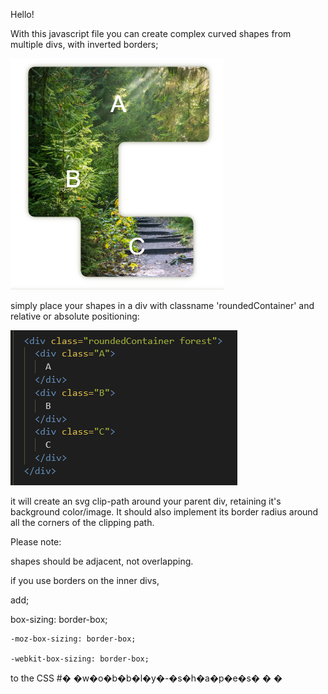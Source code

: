 Hello!

With this javascript file you can create complex curved shapes from multiple divs, with inverted borders;

![1717620445639](image/readMe/1717620445639.png)

simply place your shapes in a div with classname 'roundedContainer' and relative or absolute positioning:

![1717620509852](image/readMe/1717620509852.png)

it will create an svg clip-path around your parent div, retaining it's background color/image. It should also implement its border radius around all the corners of the clipping path.

Please note:

shapes should be adjacent, not overlapping.

if you use borders on the inner divs,

add;

   box-sizing: border-box;

    -moz-box-sizing: border-box;

    -webkit-box-sizing: border-box;

to the CSS
#� �w�o�b�b�l�y�-�s�h�a�p�e�s�
�
�
